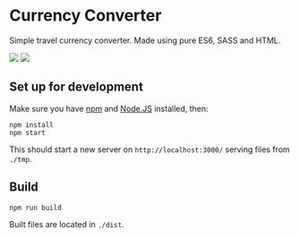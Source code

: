 # Currency Converter
Simple travel currency converter.
Made using pure ES6, SASS and HTML.

[screenshot1]: https://raw.githubusercontent.com/mandriv/cs317-currency-converter/master/readme-screenshots/screenshot1.png
[screenshot2]: https://raw.githubusercontent.com/mandriv/cs317-currency-converter/master/readme-screenshots/screenshot2.png
![][screenshot1] ![][screenshot2]


## Set up for development
Make sure you have [npm](https://www.npmjs.com/) and [Node.JS](https://nodejs.org/) installed, then:
```
npm install
npm start
```
This should start a new server on `http://localhost:3000/` serving files from `./tmp`.

## Build
```
npm run build
```
Built files are located in `./dist`.
